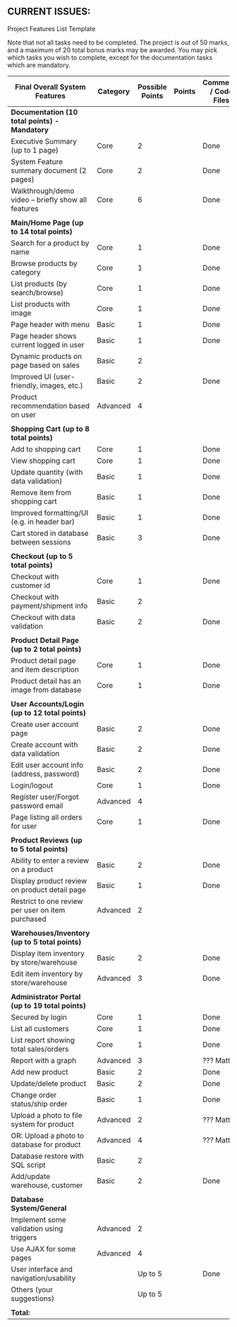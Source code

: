 CURRENT ISSUES: 
-

Project Features List Template

Note that not all tasks need to be completed. The project is out of 50 marks, and a maximum of 20 total bonus marks may be awarded. You may pick which tasks you wish to complete, except for the documentation tasks which are mandatory.

| Final Overall System Features                       | Category	| Possible Points	| Points	| Comments / Code Files |
| --------------------------------------------------- | --------- | --------------- | ------- | --------------------- |
| **Documentation (10 total points) - Mandatory**                                                                     |
| Executive Summary (up to 1 page)	                  | Core	    |         2		    |       	| Done                  |
| System Feature summary document (2 pages)	          | Core	    |         2		    |       	| Done                  |
| Walkthrough/demo video – briefly show all features	| Core	    |         6		    |       	| Done                  |
| |
| **Main/Home Page (up to 14 total points)**                                                                          |
| Search for a product by name	                      | Core	    |         1		    |       	|  Done             |
| Browse products by category                         | Core	    |         1		    |       	|  Done             |
| List products (by search/browse)	                  | Core	    |         1		    |       	|  Done             |
| List products with image | Core	| 1| | Done |
| Page header with menu	| Basic	| 1 | | Done |
| Page header shows current logged in user	| Basic | 1 | |Done |
| Dynamic products on page based on sales	| Basic |	2	|	
| Improved UI (user-friendly, images, etc.)	| Basic	| 2	| |Done |
| Product recommendation based on user | Advanced	| 4		|
| |
| **Shopping Cart (up to 8 total points)** |
| Add to shopping cart	| Core	| 1 |	|Done |	
| View shopping cart	| Core	| 1	| |Done |
| Update quantity (with data validation) | Basic	| 1	| |Done|
| Remove item from shopping cart	| Basic	| 1	|	 |Done |
| Improved formatting/UI (e.g. in header bar)	| Basic	| 1	| |Done |
| Cart stored in database between sessions | Basic	| 3	|	|Done |
| |
|**Checkout (up to 5 total points)**|
|Checkout with customer id	| Core	| 1	|	|Done |
|Checkout with payment/shipment info	| Basic	| 2 |
|Checkout with data validation	| Basic	| 2 | |Done |
| |
|**Product Detail Page (up to 2 total points)**|
| Product detail page and item description	| Core	| 1	| | Done | 
| Product detail has an image from database	| Core	| 1	|	| Done |
| |
|**User Accounts/Login (up to 12 total points)**|
| Create user account page	| Basic	| 2	| | Done |
| Create account with data validation	| Basic	| 2	| | Done |
| Edit user account info (address, password)	| Basic	| 2	|	| Done|
| Login/logout	| Core	| 1	| |Done |
| Register user/Forgot password email	| Advanced	| 4	|
| Page listing all orders for user	| Core	| 1	| |Done
| |
|**Product Reviews (up to 5 total points)**|
| Ability to enter a review on a product	| Basic	| 2	| |Done|
| Display product review on product detail page	| Basic	| 1	|	|Done|
| Restrict to one review per user on item purchased	| Advanced | 2	|	
| |
|**Warehouses/Inventory (up to 5 total points)**|
| Display item inventory by store/warehouse	| Basic |	2 |	|Done|
| Edit item inventory by store/warehouse | Advanced | 3	| |Done|
| |
|**Administrator Portal (up to 19 total points)**|	
| Secured by login	| Core	| 1	|	|Done |
| List all customers	| Core	| 1	| |Done|
| List report showing total sales/orders	| Core	| 1	| |Done |
| Report with a graph	| Advanced	| 3	|   |??? Matt |
| Add new product	| Basic	| 2	|	|Done|
| Update/delete product	| Basic	| 2	|	|Done|
| Change order status/ship order	| Basic	| 1	| |Done|
| Upload a photo to file system for product	| Advanced	| 2	| |??? Matt |
| OR: Upload a photo to database for product	| Advanced	| 4	|	|??? Matt |
| Database restore with SQL script	| Basic	| 2	|	
| Add/update warehouse, customer	| Basic	| 2 |	|Done|	
| |			
|**Database System/General**|		
| Implement some validation using triggers |	Advanced	| 2	|	
| Use AJAX for some pages	| Advanced	| 4	|
| User interface and navigation/usability | |	Up to 5	| |Done |
| Others (your suggestions)	|	| Up to 5	|
| |
| **Total:** |
